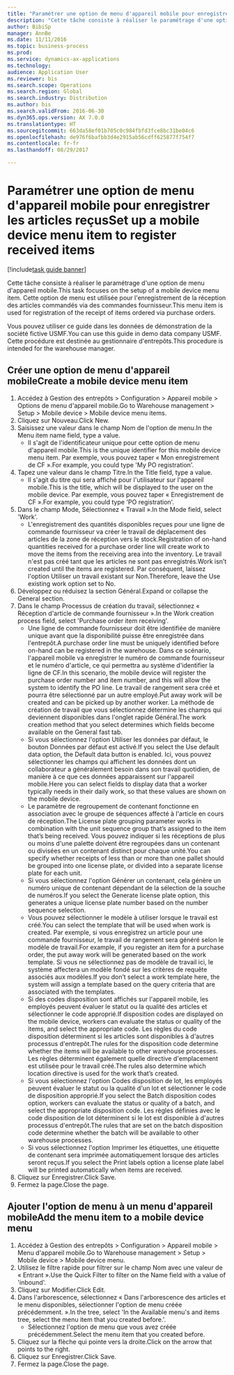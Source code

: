 ```yaml
--- 
title: "Paramétrer une option de menu d'appareil mobile pour enregistrer les articles reçus"
description: "Cette tâche consiste à réaliser le paramétrage d'une option de menu d'appareil mobile."
author: BibiSp
manager: AnnBe
ms.date: 11/11/2016
ms.topic: business-process
ms.prod: 
ms.service: dynamics-ax-applications
ms.technology: 
audience: Application User
ms.reviewer: bis
ms.search.scope: Operations
ms.search.region: Global
ms.search.industry: Distribution
ms.author: bis
ms.search.validFrom: 2016-06-30
ms.dyn365.ops.version: AX 7.0.0
ms.translationtype: HT
ms.sourcegitcommit: 663da58ef01b705c0c984fbfd3fce8bc31be04c6
ms.openlocfilehash: de976f6bafbb3d4e2915ab56cdff625877f754f7
ms.contentlocale: fr-fr
ms.lasthandoff: 08/29/2017

---
```

# <a name="set-up-a-mobile-device-menu-item-to-register-received-items"></a><span data-ttu-id="f42d0-103">Paramétrer une option de menu d'appareil mobile pour enregistrer les articles reçus</span><span class="sxs-lookup"><span data-stu-id="f42d0-103">Set up a mobile device menu item to register received items</span></span>

[!include[task guide banner](../../includes/task-guide-banner.md)]

<span data-ttu-id="f42d0-104">Cette tâche consiste à réaliser le paramétrage d'une option de menu d'appareil mobile.</span><span class="sxs-lookup"><span data-stu-id="f42d0-104">This task focuses on the setup of a mobile device menu item.</span></span> <span data-ttu-id="f42d0-105">Cette option de menu est utilisée pour l'enregistrement de la réception des articles commandés via des commandes fournisseur.</span><span class="sxs-lookup"><span data-stu-id="f42d0-105">This menu item is used for registration of the receipt of items ordered via purchase orders.</span></span> 

<span data-ttu-id="f42d0-106">Vous pouvez utiliser ce guide dans les données de démonstration de la société fictive USMF.</span><span class="sxs-lookup"><span data-stu-id="f42d0-106">You can use this guide in demo data company USMF.</span></span> <span data-ttu-id="f42d0-107">Cette procédure est destinée au gestionnaire d'entrepôts.</span><span class="sxs-lookup"><span data-stu-id="f42d0-107">This procedure is intended for the warehouse manager.</span></span>


## <a name="create-a-mobile-device-menu-item"></a><span data-ttu-id="f42d0-108">Créer une option de menu d'appareil mobile</span><span class="sxs-lookup"><span data-stu-id="f42d0-108">Create a mobile device menu item</span></span>
1. <span data-ttu-id="f42d0-109">Accédez à Gestion des entrepôts > Configuration > Appareil mobile > Options de menu d'appareil mobile.</span><span class="sxs-lookup"><span data-stu-id="f42d0-109">Go to Warehouse management > Setup > Mobile device > Mobile device menu items.</span></span>
2. <span data-ttu-id="f42d0-110">Cliquez sur Nouveau.</span><span class="sxs-lookup"><span data-stu-id="f42d0-110">Click New.</span></span>
3. <span data-ttu-id="f42d0-111">Saisissez une valeur dans le champ Nom de l'option de menu.</span><span class="sxs-lookup"><span data-stu-id="f42d0-111">In the Menu item name field, type a value.</span></span>
    * <span data-ttu-id="f42d0-112">Il s'agit de l'identificateur unique pour cette option de menu d'appareil mobile.</span><span class="sxs-lookup"><span data-stu-id="f42d0-112">This is the unique identifier for this mobile device menu item.</span></span> <span data-ttu-id="f42d0-113">Par exemple, vous pouvez taper « Mon enregistrement de CF ».</span><span class="sxs-lookup"><span data-stu-id="f42d0-113">For example, you could type 'My PO registration'.</span></span>  
4. <span data-ttu-id="f42d0-114">Tapez une valeur dans le champ Titre.</span><span class="sxs-lookup"><span data-stu-id="f42d0-114">In the Title field, type a value.</span></span>
    * <span data-ttu-id="f42d0-115">Il s'agit du titre qui sera affiché pour l'utilisateur sur l'appareil mobile.</span><span class="sxs-lookup"><span data-stu-id="f42d0-115">This is the title, which will be displayed to the user on the mobile device.</span></span> <span data-ttu-id="f42d0-116">Par exemple, vous pouvez taper « Enregistrement de CF ».</span><span class="sxs-lookup"><span data-stu-id="f42d0-116">For example, you could type 'PO registration'.</span></span>  
5. <span data-ttu-id="f42d0-117">Dans le champ Mode, Sélectionnez « Travail ».</span><span class="sxs-lookup"><span data-stu-id="f42d0-117">In the Mode field, select 'Work'.</span></span>
    * <span data-ttu-id="f42d0-118">L'enregistrement des quantités disponibles reçues pour une ligne de commande fournisseur va créer le travail de déplacement des articles de la zone de réception vers le stock.</span><span class="sxs-lookup"><span data-stu-id="f42d0-118">Registration of on-hand quantities received for a purchase order line will create work to move the items from the receiving area into the inventory.</span></span> <span data-ttu-id="f42d0-119">Le travail n'est pas créé tant que les articles ne sont pas enregistrés.</span><span class="sxs-lookup"><span data-stu-id="f42d0-119">Work isn’t created until the items are registered.</span></span>  <span data-ttu-id="f42d0-120">Par conséquent, laissez l'option Utiliser un travail existant sur Non.</span><span class="sxs-lookup"><span data-stu-id="f42d0-120">Therefore, leave the Use existing work option set to No.</span></span>  
6. <span data-ttu-id="f42d0-121">Développez ou réduisez la section Général.</span><span class="sxs-lookup"><span data-stu-id="f42d0-121">Expand or collapse the General section.</span></span>
7. <span data-ttu-id="f42d0-122">Dans le champ Processus de création du travail, sélectionnez « Réception d'article de commande fournisseur ».</span><span class="sxs-lookup"><span data-stu-id="f42d0-122">In the Work creation process field, select 'Purchase order item receiving'.</span></span>
    * <span data-ttu-id="f42d0-123">Une ligne de commande fournisseur doit être identifiée de manière unique avant que la disponibilité puisse être enregistrée dans l'entrepôt.</span><span class="sxs-lookup"><span data-stu-id="f42d0-123">A purchase order line must be uniquely identified before on-hand can be registered in the warehouse.</span></span> <span data-ttu-id="f42d0-124">Dans ce scénario, l'appareil mobile va enregistrer le numéro de commande fournisseur et le numéro d'article, ce qui permettra au système d'identifier la ligne de CF.</span><span class="sxs-lookup"><span data-stu-id="f42d0-124">In this scenario, the mobile device will register the purchase order number and item number, and this will allow the system to identify the PO line.</span></span> <span data-ttu-id="f42d0-125">Le travail de rangement sera créé et pourra être sélectionné par un autre employé.</span><span class="sxs-lookup"><span data-stu-id="f42d0-125">Put away work will be created and can be picked up by another worker.</span></span>    <span data-ttu-id="f42d0-126">La méthode de création de travail que vous sélectionnez détermine les champs qui deviennent disponibles dans l'onglet rapide Général.</span><span class="sxs-lookup"><span data-stu-id="f42d0-126">The work creation method that you select determines which fields become available on the General fast tab.</span></span>  
    * <span data-ttu-id="f42d0-127">Si vous sélectionnez l'option Utiliser les données par défaut, le bouton Données par défaut est activé.</span><span class="sxs-lookup"><span data-stu-id="f42d0-127">If you select the Use default data option, the Default data button is enabled.</span></span> <span data-ttu-id="f42d0-128">Ici, vous pouvez sélectionner les champs qui affichent les données dont un collaborateur a généralement besoin dans son travail quotidien, de manière à ce que ces données apparaissent sur l'appareil mobile.</span><span class="sxs-lookup"><span data-stu-id="f42d0-128">Here you can select fields to display data that a worker typically needs in their daily work, so that these values are shown on the mobile device.</span></span>  
    * <span data-ttu-id="f42d0-129">Le paramètre de regroupement de contenant fonctionne en association avec le groupe de séquences affecté à l'article en cours de réception.</span><span class="sxs-lookup"><span data-stu-id="f42d0-129">The License plate grouping parameter  works in combination with the unit sequence group that’s assigned to the item that’s being received.</span></span> <span data-ttu-id="f42d0-130">Vous pouvez indiquer si les réceptions de plus ou moins d'une palette doivent être regroupées dans un contenant ou divisées en un contenant distinct pour chaque unité.</span><span class="sxs-lookup"><span data-stu-id="f42d0-130">You can specify whether receipts of less than or more than one pallet should be grouped into one license plate, or divided into a separate license plate for each unit.</span></span>  
    * <span data-ttu-id="f42d0-131">Si vous sélectionnez l'option Générer un contenant, cela génère un numéro unique de contenant dépendant de la sélection de la souche de numéros.</span><span class="sxs-lookup"><span data-stu-id="f42d0-131">If you select the Generate license plate  option, this generates a unique license plate number based on the number sequence selection.</span></span>   
    * <span data-ttu-id="f42d0-132">Vous pouvez sélectionner le modèle à utiliser lorsque le travail est créé.</span><span class="sxs-lookup"><span data-stu-id="f42d0-132">You can select the template that will be used when work is created.</span></span> <span data-ttu-id="f42d0-133">Par exemple, si vous enregistrez un article pour une commande fournisseur, le travail de rangement sera généré selon le modèle de travail.</span><span class="sxs-lookup"><span data-stu-id="f42d0-133">For example, if you register an item for a purchase order, the put away work will be generated based on the work template.</span></span> <span data-ttu-id="f42d0-134">Si vous ne sélectionnez pas de modèle de travail ici, le système affectera un modèle fondé sur les critères de requête associés aux modèles.</span><span class="sxs-lookup"><span data-stu-id="f42d0-134">If you don’t select a work template here, the system will assign a template based on the query criteria that are associated with the templates.</span></span>  
    * <span data-ttu-id="f42d0-135">Si des codes disposition sont affichés sur l'appareil mobile, les employés peuvent évaluer le statut ou la qualité des articles et sélectionner le code approprié.</span><span class="sxs-lookup"><span data-stu-id="f42d0-135">If disposition codes are displayed on the mobile device, workers can evaluate the status or quality of the items, and select the appropriate code.</span></span> <span data-ttu-id="f42d0-136">Les règles du code disposition déterminent si les articles sont disponibles à d'autres processus d'entrepôt.</span><span class="sxs-lookup"><span data-stu-id="f42d0-136">The rules for  the disposition code determine whether the items will be available to other warehouse processes.</span></span> <span data-ttu-id="f42d0-137">Les règles déterminent également quelle directive d'emplacement est utilisée pour le travail créé.</span><span class="sxs-lookup"><span data-stu-id="f42d0-137">The rules also determine which location directive is used for the work that’s created.</span></span>   
    * <span data-ttu-id="f42d0-138">Si vous sélectionnez l'option Codes disposition de lot, les employés peuvent évaluer le statut ou la qualité d'un lot et sélectionner le code de disposition approprié.</span><span class="sxs-lookup"><span data-stu-id="f42d0-138">If you select the Batch disposition codes option, workers can evaluate the status or quality of a batch, and select the appropriate disposition code.</span></span>  <span data-ttu-id="f42d0-139">Les règles définies avec le code disposition de lot déterminent si le lot est disponible à d'autres processus d'entrepôt.</span><span class="sxs-lookup"><span data-stu-id="f42d0-139">The rules that are set on the batch disposition code determine whether the batch will be available to other warehouse processes.</span></span>  
    * <span data-ttu-id="f42d0-140">Si vous sélectionnez l'option Imprimer les étiquettes, une étiquette de contenant sera imprimée automatiquement lorsque des articles seront reçus.</span><span class="sxs-lookup"><span data-stu-id="f42d0-140">If you select the Print labels option a license plate label will be printed automatically when items are received.</span></span>  
8. <span data-ttu-id="f42d0-141">Cliquez sur Enregistrer.</span><span class="sxs-lookup"><span data-stu-id="f42d0-141">Click Save.</span></span>
9. <span data-ttu-id="f42d0-142">Fermez la page.</span><span class="sxs-lookup"><span data-stu-id="f42d0-142">Close the page.</span></span>

## <a name="add-the-menu-item-to-a-mobile-device-menu"></a><span data-ttu-id="f42d0-143">Ajouter l'option de menu à un menu d'appareil mobile</span><span class="sxs-lookup"><span data-stu-id="f42d0-143">Add the menu item to a mobile device menu</span></span>
1. <span data-ttu-id="f42d0-144">Accédez à Gestion des entrepôts > Configuration > Appareil mobile > Menu d'appareil mobile.</span><span class="sxs-lookup"><span data-stu-id="f42d0-144">Go to Warehouse management > Setup > Mobile device > Mobile device menu.</span></span>
2. <span data-ttu-id="f42d0-145">Utilisez le filtre rapide pour filtrer sur le champ Nom avec une valeur de « Entrant ».</span><span class="sxs-lookup"><span data-stu-id="f42d0-145">Use the Quick Filter to filter on the Name field with a value of 'inbound'.</span></span>
3. <span data-ttu-id="f42d0-146">Cliquez sur Modifier.</span><span class="sxs-lookup"><span data-stu-id="f42d0-146">Click Edit.</span></span>
4. <span data-ttu-id="f42d0-147">Dans l'arborescence, sélectionnez « Dans l'arborescence des articles et le menu disponibles, sélectionner l'option de menu créée précédemment. ».</span><span class="sxs-lookup"><span data-stu-id="f42d0-147">In the tree, select 'In the Available menu's and items tree, select the menu item that you created before.'.</span></span>
    * <span data-ttu-id="f42d0-148">Sélectionnez l'option de menu que vous avez créée précédemment.</span><span class="sxs-lookup"><span data-stu-id="f42d0-148">Select the menu item that you created before.</span></span>  
5. <span data-ttu-id="f42d0-149">Cliquez sur la flèche qui pointe vers la droite.</span><span class="sxs-lookup"><span data-stu-id="f42d0-149">Click on the arrow that points to the right.</span></span>
6. <span data-ttu-id="f42d0-150">Cliquez sur Enregistrer.</span><span class="sxs-lookup"><span data-stu-id="f42d0-150">Click Save.</span></span>
7. <span data-ttu-id="f42d0-151">Fermez la page.</span><span class="sxs-lookup"><span data-stu-id="f42d0-151">Close the page.</span></span>


